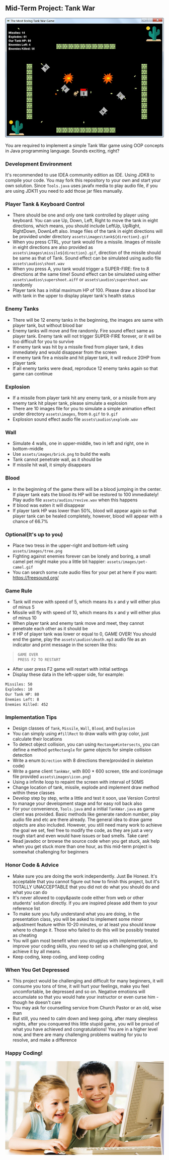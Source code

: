 ## Mid-Term Project: Tank War

![](assets/images/demo.jpg)

You are required to implement a simple Tank War game using OOP concepts in Java programming
language. Sounds exciting, right?

### Development Environment
It's recommended to use IDEA community edition as IDE. Using JDK8 to compile your code. You may
fork this repository to your own and start your own solution. Since `Tools.java` uses javafx media
to play audio file, if you are using JDK11 you need to add those jar files manually.

### Player Tank & Keyboard Control
* There should be one and only one tank controlled by player using keyboard. You can use Up, Down,
Left, Right to move the tank in eight directions, which means, you should include LeftUp, UpRight,
RightDown, DownLeft also. Image files of the tank in eight directions will be provided under directory
`assets\images\tank${direction}.gif`
* When you press CTRL, your tank would fire a missile. Images of missile in eight directions are also
provided as `assets\images\missile${direction}.gif`, direction of the missile should
be same as that of Tank. Sound effect can be simulated using audio file `assets\audios\shoot.wav`
* When you press A, you tank would trigger a SUPER-FIRE: fire to 8 directions at the same time!
Sound effect can be simulated using either `assets\audios\supershoot.aiff` or `assets\audios\supershoot.wav` randomly
* Player tank has a initial maximum HP of 100. Please draw a blood bar with tank in the upper
to display player tank's health status

### Enemy Tanks
* There will be 12 enemy tanks in the beginning, the images are same with player tank,
but without blood bar
* Enemy tanks will move and fire randomly. Fire sound effect same as player tank. Enemy
tank will not trigger SUPER-FIRE forever, or it will be too difficult for you to survive
* If enemy tank was hit by a missile fired from player tank, it dies immediately and would
disappear from the screen
* If enemy tank fire a missile and hit player tank, it will reduce 20HP from player tank
* If all enemy tanks were dead, reproduce 12 enemy tanks again so that game can continue

### Explosion
* If a missile from player tank hit any enemy tank, or a missile from any enemy tank hit
player tank, please simulate a explosion
* There are 10 images file for you to simulate a simple animation effect under directory
`assets\images`, from `0.gif` to `9.gif`
* Explosion sound effect audio file `assets\audios\explode.wav`

### Wall
* Simulate 4 walls, one in upper-middle, two in left and right, one in bottom-middle
* Use `assets/images/brick.png` to build the walls
* Tank cannot penetrate wall, as it should be
* If missile hit wall, it simply disappears

### Blood
* In the beginning of the game there will be a blood jumping in the center. If player tank
eats the blood its HP will be restored to 100 immediately! Play audio file `assets/audios/revive.wav`
when this happens
* If blood was eaten it will disappear
* If player tank HP was lower than 50%, blood will appear again so that player tank can be
healed completely, however, blood will appear with a chance of 66.7%

### Optional(It's up to you)
* Place two tress in the upper-right and bottom-left using `assets/images/tree.png`
* Fighting against enemies forever can be lonely and boring, a small camel pet might make you
a little bit happier: `assets/images/pet-camel.gif`
* You can search some cute audio files for your pet at here if you want: https://freesound.org/

### Game Rule
* Tank will move with speed of 5, which means its x and y will either plus of minus 5
* Missile will fly with speed of 10, which means its x and y will either plus of minus 10
* When player tank and enemy tank move and meet, they cannot penetrate each other as it should be
* If HP of player tank was lower or equal to 0, GAME OVER! You should end the game, play the
`assets\audios\death.mp3` audio file as an indicator and print message in the screen like this:
>     GAME OVER
>     PRESS F2 TO RESTART
* After user press F2 game will restart with initial settings
* Display these data in the left-upper side, for example:
```
Missiles: 50
Explodes: 10
Our Tank HP: 80
Enemies Left: 8
Enemies Killed: 452
```

### Implementation Tips
* Design classes of `Tank`, `Missile`, `Wall`, `Blood`, and `Explosion`
* You can simply using `#fillRect` to draw walls with gray color, just calculate their locations
* To detect object collision, you can using `Rectange#intersects`, you can define a method `getRectangle`
for game objects for simple collision detection
* Write a enum `Direction` with 8 directions there(provided in skeleton code)
* Write a game client `TankWar`, with 800 * 600 screen, title and icon(image file provided `assets\images\icon.png`)
* Using a infinite loop to repaint the screen with interval of 50MS
* Change location of tank, missile, explode and implement draw method within these classes
* Develop step by step, write a little and test it soon, use Version Control to manage your
development stage and for easy roll back also
* For your convenience, `Tools.java` and a initial `TankWar.java` as game client was provided.
Basic methods like generate random number, play audio file and etc are there already. The general
idea to draw game objects are also included. However, you still need many work to achieve the goal
we set, feel free to modify the code, as they are just a very rough start and even would have issues
or bad smells. Take care!
* Read javadoc or browse the source code when you get stuck, ask help when you get stuck more than
one hour, as this mid-term project is somewhat challenging for beginners

### Honor Code & Advice
* Make sure you are doing the work independently. Just Be Honest. It's acceptable that you cannot
figure out how to finish this project, but it's TOTALLY UNACCEPTABLE that you did not do what you
should do and what you can do
* It's never allowed to copy&paste code either from web or other students' solution directly.
If you are inspired please add them to your reference list
* To make sure you fully understand what you are doing, in the presentation class, you will be
asked to implement some minor adjustment feature within 10-20 minutes, or at least you should
know where to change it. Those who failed to do this will be possibly treated as cheating
* You will gain most benefit when you struggles with implementation, to improve your coding skills,
you need to set up a challenging goal, and achieve it by all means.
* Keep coding, keep coding, and keep coding

### When You Get Depressed
* This project would be challenging and difficult for many beginners, it will consume you tons of time,
it will hurt your feelings, make you feel uncomfortable, be depressed and so on. Negative emotions
will accumulate so that you would hate your instructor or even curse him - though he doesn't care
* You may ask for counselling service from Church Pastor or an old, wise man
* But still, you need to calm down and keep going, after many sleepless nights, after you conquered this
little stupid game, you will be proud of what you have achieved and congratulations! You are in a higher
level now, and there are many challenging problems waiting for you to resolve, and make a difference

### Happy Coding!
![](assets/images/happy-coding.jpg)